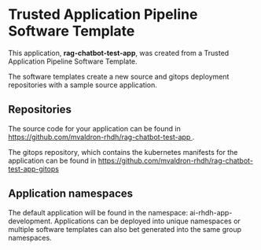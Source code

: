 # Trusted Application Pipeline Software Template

This application, **rag-chatbot-test-app**, was created from a Trusted Application Pipeline Software Template.

The software templates create a new source and gitops deployment repositories with a sample source application. 

## Repositories

The source code for your application can be found in [https://github.com/mvaldron-rhdh/rag-chatbot-test-app ](https://github.com/mvaldron-rhdh/rag-chatbot-test-app ).
 
The gitops repository, which contains the kubernetes manifests for the application can be found in 
[https://github.com/mvaldron-rhdh/rag-chatbot-test-app-gitops ](https://github.com/mvaldron-rhdh/rag-chatbot-test-app-gitops ) 

## Application namespaces 

The default application will be found in the namespace: ai-rhdh-app-development. Applications can be deployed into unique namespaces or multiple software templates can also bet generated into the same group namespaces.  